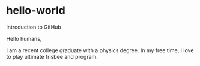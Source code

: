 # hello-world
Introduction to GitHub

Hello humans,

I am a recent college graduate with a physics degree. 
In my free time, I love to play ultimate frisbee and program.
